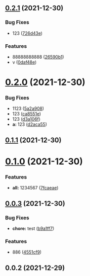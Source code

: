 ## [0.2.1](https://github.com/haoziqaq/pnpm-example/compare/0.2.0...0.2.1) (2021-12-30)


### Bug Fixes

* 123 ([726d43e](https://github.com/haoziqaq/pnpm-example/commit/726d43ee7ab69d1e901712023ebf6f4391b38301))


### Features

* 88888888888 ([26590b1](https://github.com/haoziqaq/pnpm-example/commit/26590b1532bef0c2461819ca614f3f225c153b88))
* v ([0daf48e](https://github.com/haoziqaq/pnpm-example/commit/0daf48e0b4d03a280226c346bf880f2a754f6141))



# [0.2.0](https://github.com/haoziqaq/pnpm-example/compare/0.1.1...0.2.0) (2021-12-30)


### Bug Fixes

* 1123 ([5a2a908](https://github.com/haoziqaq/pnpm-example/commit/5a2a908861311ed70f04662b11f485fd57bc1a47))
* 123 ([ca8551e](https://github.com/haoziqaq/pnpm-example/commit/ca8551eb642c1e9e16095e20e72448f1c100b2f7))
* 123 ([d3a106f](https://github.com/haoziqaq/pnpm-example/commit/d3a106f71defe1a157a17e7a9ddbd07f78e117d8))
* **a:** 123 ([d2aca55](https://github.com/haoziqaq/pnpm-example/commit/d2aca5533ff5769a517c4d8f6c9c37460e27e424))



## [0.1.1](https://github.com/haoziqaq/pnpm-example/compare/0.1.0...0.1.1) (2021-12-30)



# [0.1.0](https://github.com/haoziqaq/pnpm-example/compare/0.0.3...0.1.0) (2021-12-30)


### Features

* **all:** 1234567 ([7fcaeae](https://github.com/haoziqaq/pnpm-example/commit/7fcaeae5e966d6ecc20c624287489053bb500c1e))



## [0.0.3](https://github.com/haoziqaq/pnpm-example/compare/0.0.2...0.0.3) (2021-12-30)


### Bug Fixes

* **chore:** test ([b9a1ff7](https://github.com/haoziqaq/pnpm-example/commit/b9a1ff70f562a2aa0362e2addae1a6d3ffe30019))


### Features

* 886 ([4551cf9](https://github.com/haoziqaq/pnpm-example/commit/4551cf96d7729faaf0da94ac787a030eb02acf1a))



## 0.0.2 (2021-12-29)



